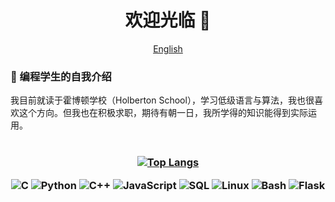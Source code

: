 <p align="center">
        <h1 align="center"> 欢迎光临 👋</h1>
        <p align="center">
                <a href="readme.md">English</a>
        </p>
</p>
<h3> 🌱 编程学生的自我介绍</h3>
我目前就读于霍博顿学校（Holberton School），学习低级语言与算法，我也很喜欢这个方向。但我也在积极求职，期待有朝一日，我所学得的知识能得到实际运用。<br><br>

<h3 align="center">

[![Top Langs](https://github-readme-stats.vercel.app/api/top-langs/?username=rkbrian&layout=compact&bg_color=5C4706,ECB60F,5C4706&theme=graywhite)](https://github.com/rkbrian/github-readme-stats)


![C](https://img.shields.io/badge/-C-000000?style=flat&logo=C)
![Python](https://img.shields.io/badge/-Python-000000?style=flat&logo=python)
![C++](https://img.shields.io/badge/-C++-000000?style=flat&logo=C%2B%2B&logoColor=00599C)
![JavaScript](https://img.shields.io/badge/-JavaScript-000000?style=flat&logo=javascript)
![SQL](https://img.shields.io/badge/-SQL-000000?style=flat&logo=MySQL)
![Linux](https://img.shields.io/badge/-Linux-000000?style=flat&logo=linux&logoColor=FCC624)
![Bash](https://img.shields.io/badge/shell_script-%23121011.svg?style=flat&logo=gnu-bash&logoColor=white)
![Flask](https://img.shields.io/badge/flask-%23000.svg?style=flat&logo=flask&logoColor=white)
</h3>
